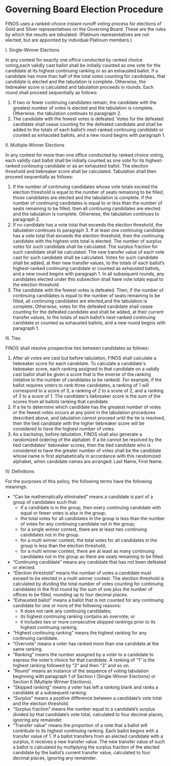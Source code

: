 # Governing Board Election Procedure

FINOS uses a ranked-choice instant-runoff voting process for elections of Gold and Silver representatives on the Governing Board. These are the rules by which the results are tabulated. (Platinum representatives are not elected, but are appointed by individual Platinum members.)

I. Single-Winner Elections

In any contest for exactly one office conducted by ranked choice voting,each validly cast ballot shall be initially counted as one vote for the candidate at its highest continuing ranking or as an exhausted ballot. If a candidate has more than half of the total votes counting for candidates, that candidate is elected and the tabulation is complete. Otherwise, the tiebreaker score is calculated and tabulation proceeds in rounds. Each round shall proceed sequentially as follows:
1. If two or fewer continuing candidates remain, the candidate with the greatest number of votes is elected and the tabulation is complete. Otherwise, the tabulation continues to paragraph 2.
1. The candidate with the fewest votes is defeated. Votes for the defeated candidate shall cease counting for the defeated candidate and shall be added to the totals of each ballot’s next-ranked continuing candidate or counted as exhausted ballots, and a new round begins with paragraph 1.


II. Multiple-Winner Elections

In any contest for more than one office conducted by ranked choice voting, each validly cast ballot shall be initially counted as one vote for its highest-ranked continuing candidate or as an exhausted ballot. The election threshold and tiebreaker score shall be calculated. Tabulation shall then proceed sequentially as follows:
1. If the number of continuing candidates whose vote totals exceed the election threshold is equal to the number of seats remaining to be filled, those candidates are elected and the tabulation is complete. If the number of continuing candidates is equal to or less than the number of seats remaining to be filled, then all continuing candidates are elected and the tabulation is complete. Otherwise, the tabulation continues to paragraph 2.
1. If no candidate has a vote total that exceeds the election threshold, the tabulation continues to paragraph 3. If at least one continuing candidate has a vote total that exceeds the election threshold, then the continuing candidate with the highest vote total is elected. The number of surplus votes for such candidate shall be calculated. The surplus fraction for such candidate shall be calculated. The new transfer value of each vote cast for such candidate shall be calculated. Votes for such candidate shall be added, at their new transfer values, to the totals of each ballot’s highest-ranked continuing candidate or counted as exhausted ballots, and a new round begins with paragraph 1. In all subsequent rounds, any candidates elected under this subsection shall have vote totals equal to the election threshold.
1. The candidate with the fewest votes is defeated. Then, if the number of continuing candidates is equal to the number of seats remaining to be filled, all continuing candidates are elected,and the tabulation is complete. Otherwise, votes for the defeated candidate shall cease counting for the defeated candidate and shall be added, at their current transfer values, to the totals of each ballot’s next-ranked continuing candidate or counted as exhausted ballots, and a new round begins with paragraph 1.

III. Ties

FINOS shall resolve prospective ties between candidates as follows:
1. After all votes are cast but before tabulation, FINOS shall calculate a tiebreaker score for each candidate. To calculate a candidate's tiebreaker score, each ranking assigned to that candidate on a validly cast ballot shall be given a score that is the inverse of the ranking (relative to the number of candidates to be ranked). For example, if the ballot requires voters to rank three candidates, a ranking of 1 will correspond to a score of 3, a ranking of 2 to a score of 2, and a ranking of 3 to a score of 1. The candidate's tiebreaker score is the sum of the scores from all ballots ranking that candidate.
1. If a tie to determine which candidate has the greatest number of votes or the fewest votes occurs at any point in the tabulation procedures described above, and tabulation cannot proceed until the tie is resolved, then the tied candidate with the higher tiebreaker score will be considered to have the highest number of votes.
1. As a backstop, before tabulation, FINOS shall also generate a randomized ordering of the alphabet. If a tie cannot be resolved by the tied candidates' tiebreaker scores, then the tied candidate who is considered to have the greater number of votes shall be the candidate whose name is first alphabetically in accordance with this randomized alphabet, when candidate names are arranged: Last Name, First Name.

IV. Definitions

For the purposes of this policy, the following terms have the following meanings:
* “Can be mathematically eliminated” means a candidate is part of a group of candidates such that:
  * if a candidate is in the group, then every continuing candidate with equal or fewer votes is also in the group;
  * the total votes for all candidates in the group is less than the number of votes for any continuing candidate not in the group;
  * for a single winner contest, there are at least two continuing candidates not in the group.
  * for a multi winner contest, the total votes for all candidates in the group is less than the election threshold;
  * for a multi winner contest, there are at least as many continuing candidates not in the group as there are seats remaining to be filled.
* “Continuing candidate” means any candidate that has not been defeated or elected.
* “Election threshold” means the number of votes a candidate must exceed to be elected in a multi winner contest. The election threshold is calculated by dividing the total number of votes counting for continuing candidates in the first round by the sum of one plus the number of offices to be filled, rounding up to four decimal places.
* “Exhausted ballot” means a ballot that is not counted for any continuing candidate for one or more of the following reasons:
  * It does not rank any continuing candidates;
  * its highest continuing ranking contains an overvote; or
  * it includes two or more consecutive skipped rankings prior to its highest continuing ranking.
* “Highest continuing ranking” means the highest ranking for any continuing candidate.
* “Overvote” means a voter has ranked more than one candidate at the same ranking.
* “Ranking” means the number assigned by a voter to a candidate to express the voter’s choice for that candidate. A ranking of “1” is the highest ranking followed by “2” and then “3” and so on.
* “Round” means an instance of the sequence of voting tabulation beginning with paragraph 1 of Section I (Single-Winner Elections) or Section II (Multiple-Winner Elections).
* “Skipped ranking” means a voter has left a ranking blank and ranks a candidate at a subsequent ranking.
* “Surplus” means a positive difference between a candidate’s vote total and the election threshold.
* “Surplus fraction” means the number equal to a candidate’s surplus divided by that candidate’s vote total, calculated to four decimal places, ignoring any remainder.
* “Transfer value” means the proportion of a vote that a ballot will contribute to its highest continuing ranking. Each ballot begins with a transfer value of 1. If a ballot transfers from an elected candidate with a surplus, it receives a new transfer value. The new transfer value of such a ballot is calculated by multiplying the surplus fraction of the elected candidate by the ballot’s current transfer value, calculated to four decimal places, ignoring any remainder.


